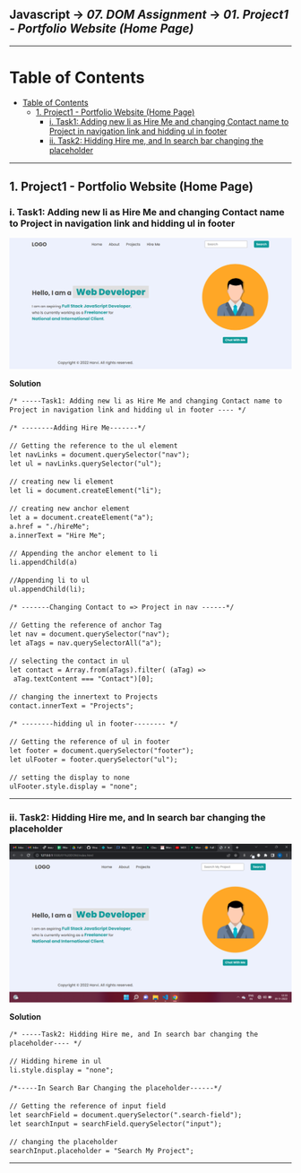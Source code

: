 ## Javascript -> <em>07. DOM Assignment</em> -> <em>01. Project1 - Portfolio Website (Home Page)</em> 

<hr/>

# Table of Contents
- [Table of Contents](#table-of-contents)
  - [1. Project1 - Portfolio Website (Home Page)](#1-project1---portfolio-website-home-page)
    - [i. Task1: Adding new li as Hire Me and changing Contact name to Project in navigation link and hidding ul in footer](#i-task1-adding-new-li-as-hire-me-and-changing-contact-name-to-project-in-navigation-link-and-hidding-ul-in-footer)
    - [ii. Task2: Hidding Hire me, and In search bar changing the placeholder](#ii-task2-hidding-hire-me-and-in-search-bar-changing-the-placeholder)

<hr/>

## 1. Project1 - Portfolio Website (Home Page)

### i. Task1: Adding new li as Hire Me and changing Contact name to Project in navigation link and hidding ul in footer

![](./firstAssignmentImage/task1Output.png)

**Solution**
 
```
/* -----Task1: Adding new li as Hire Me and changing Contact name to Project in navigation link and hidding ul in footer ---- */

/* --------Adding Hire Me-------*/

// Getting the reference to the ul element
let navLinks = document.querySelector("nav");
let ul = navLinks.querySelector("ul");

// creating new li element
let li = document.createElement("li");

// creating new anchor element
let a = document.createElement("a");
a.href = "./hireMe";
a.innerText = "Hire Me";

// Appending the anchor element to li
li.appendChild(a)

//Appending li to ul
ul.appendChild(li);

/* -------Changing Contact to => Project in nav ------*/

// Getting the reference of anchor Tag
let nav = document.querySelector("nav");
let aTags = nav.querySelectorAll("a");

// selecting the contact in ul
let contact = Array.from(aTags).filter( (aTag) =>
 aTag.textContent === "Contact")[0];

// changing the innertext to Projects
contact.innerText = "Projects";

/* --------hidding ul in footer-------- */

// Getting the reference of ul in footer
let footer = document.querySelector("footer");
let ulFooter = footer.querySelector("ul");

// setting the display to none
ulFooter.style.display = "none";
```

<hr/>

### ii. Task2: Hidding Hire me, and In search bar changing the placeholder

![](./firstAssignmentImage/task2Output.png)

**Solution**
 
```
/* -----Task2: Hidding Hire me, and In search bar changing the placeholder---- */

// Hidding hireme in ul
li.style.display = "none";

/*-----In Search Bar Changing the placeholder------*/

// Getting the reference of input field
let searchField = document.querySelector(".search-field");
let searchInput = searchField.querySelector("input");

// changing the placeholder
searchInput.placeholder = "Search My Project";
```

<hr/>
